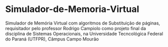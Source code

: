 # Simulador-de-Memoria-Virtual
Simulador de Memória Virtual com algoritmos de Substituição de páginas, requisitador pelo professor Rodrigo Campiolo como projeto final da disciplina de Sistemas Operacionais, na Universidade Tecncológica Federal do Paraná (UTFPR), Câmpus Campo Mourão
